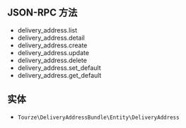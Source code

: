## JSON-RPC 方法

- delivery_address.list
- delivery_address.detail
- delivery_address.create
- delivery_address.update
- delivery_address.delete
- delivery_address.set_default
- delivery_address.get_default

## 实体

- `Tourze\DeliveryAddressBundle\Entity\DeliveryAddress`
